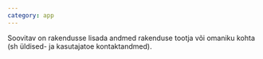 ```yaml
---
category: app
---
```

Soovitav on rakendusse lisada andmed rakenduse tootja või omaniku kohta (sh
üldised- ja kasutajatoe kontaktandmed).
